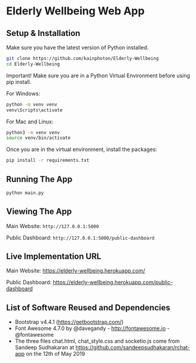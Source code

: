 # Elderly Wellbeing Web App

## Setup & Installation

Make sure you have the latest version of Python installed.

```bash
git clone https://github.com/kainphoton/Elderly-Wellbeing
cd Elderly-Wellbeing
```

Important! Make sure you are in a Python Virtual Environment before using pip install.

For Windows:
```bash
python -m venv venv
venv\Scripts\activate
```

For Mac and Linux:
```bash
python3 -m venv venv
source venv/bin/activate
```

Once you are in the virtual environment, install the packages:
```bash
pip install -r requirements.txt
```

## Running The App

```bash
python main.py
```

## Viewing The App

Main Website: `http://127.0.0.1:5000`

Public Dashboard: `http://127.0.0.1:5000/public-dashboard`

## Live Implementation URL
Main Website: https://elderly-wellbeing.herokuapp.com/

Public Dashboard: https://elderly-wellbeing.herokuapp.com/public-dashboard 

## List of Software Reused and Dependencies
*	Bootstrap v4.4.1 (https://getbootstrap.com/)
*	Font Awesome 4.7.0 by @davegandy - http://fontawesome.io - @fontawesome
*	The three files chat.html, chat_style.css and socketio.js come from Sandeep Sudhakaran at https://github.com/sandeepsudhakaran/rchat-app on the 12th of May 2019
